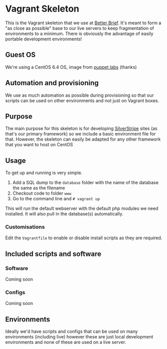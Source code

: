 Vagrant Skeleton
======================

This is the Vagrant skeleton that we use at [Better Brief](//betterbrief.co.uk). It's meant to form a "as close as possible" base to our live servers to keep fragmentation of environments to a minimum. There is obviously the advantage of easily portable development environments!

## Guest OS

We're using a CentOS 6.4 OS, image from [puppet labs](//github.com/puppetlabs/puppet-vagrant-boxes) (thanks)

## Automation and provisioning

We use as much automation as possible during provisioning so that our scripts can be used on other environments and not just on Vagrant boxes.

## Purpose

The main purpose for this skeleton is for developing [SilverStripe](http://silverstripe.org) sites (as that's our primary framework) so we include a basic environment file for that. However, the skeleton can easily be adapted for any other framework that you want to host on CentOS

## Usage

To get up and running is very simple.

1. Add a SQL dump to the `database` folder with the name of the database the same as the filename
2. Checkout code to folder `www`
3. Go to the command line and `# vagrant up`

This will run the default webserver with the default php modules we need installed. It will also pull in the database(s) automatically.

### Customisations

Edit the `Vagrantfile` to enable or disable install scripts as they are required.

## Included scripts and software

### Software

Coming soon

### Configs

Coming soon

## Environments

Ideally we'd have scripts and configs that can be used on many environments (including live) however these are just local development environments and none of these are used on a live server.
